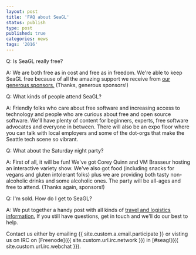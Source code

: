 ```yaml
---
layout: post
title: 'FAQ about SeaGL'
status: publish
type: post
published: true
categories: news
tags: '2016'
---
```


Q: Is SeaGL really free?

A: We are both free as in cost and free as in freedom. We're able to keep SeaGL free because of all the amazing support we receive from [our generous sponsors.](/sponsors/2016) (Thanks, generous sponsors!)

Q: What kinds of people attend SeaGL?

A: Friendly folks who care about free software and increasing access to technology and people who are curious about free and open source software. We'll have plenty of content for beginners, experts, free software advocates and everyone in between. There will also be an expo floor where you can talk with local employers and some of the dot-orgs that make the Seattle tech scene so vibrant.

Q: What about the Saturday night party?

A: First of all, it will be fun! We've got Corey Quinn and VM Brasseur hosting an interactive variety show. We've also got food (including snacks for vegans and gluten intolerant folks) plus we are providing both tasty non-alcoholic drinks and some alcoholic ones. The party will be all-ages and free to attend. (Thanks again, sponsors!)

Q: I'm sold. How do I get to SeaGL?

A: We put together a handy post with all kinds of [travel and logistics information.](/news/2016/09/19/logistics-post) If you still have questions, get in touch and we'll do our best to help.

Contact us either by
emailing {{ site.custom.a.email.participate }}
or visting us on IRC on
[Freenode]({{ site.custom.url.irc.network }}) in
[#seagl]({{ site.custom.url.irc.webchat }}).

